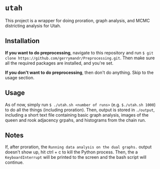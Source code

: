 # `utah`

This project is a wrapper for doing proration, graph analysis, and MCMC
districting analysis for Utah.

## Installation
**If you want to do preprocessing**, navigate to this repository and run
`$ git clone https://github.com/gerrymandr/Preprocessing.git`. Then make sure
all the required packages are installed, and you're set.

**If you don't want to do preprocessing**, then don't do anything. Skip to
the usage section.

## Usage
As of now, simply run `$ ./utah.sh <number of runs>` (e.g. `$./utah.sh 1000`) to do all the things
(including proration). Then, output is stored in `./output`, including a short
text file containing basic graph analysis, images of the queen and rook adjacency
grpahs, and histograms from the chain run.

## Notes
If, after proration, the `Running data analysis on the dual graphs.` output
doesn't show up, hit ctrl + c to kill the Python process. Then, the a
`KeyboardInterrupt` will be printed to the screen and the bash script will
continue.
